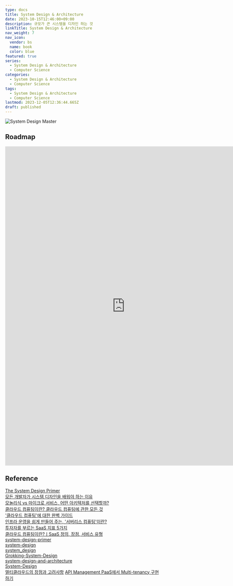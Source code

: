 ```yaml
---
type: docs
title: System Design & Architecture
date: 2023-10-15T12:46:00+09:00
description: 규모가 큰 시스템을 디자인 하는 것
linkTitle: System Design & Architecture
nav_weight: 7
nav_icon:
  vendor: bs
  name: book
  color: blue
featured: true
series:
  - System Design & Architecture
  - Computer Science
categories:
  - System Design & Architecture
  - Computer Science
tags:
  - System Design & Architecture
  - Computer Science
lastmod: 2023-12-05T12:36:44.665Z
draft: published
---
```


![System Design Master](/computer-science/system-design-master.webp#center "https://medium.com/gitconnected/16-system-design-concepts-i-wish-i-knew-before-the-interview-b8586e40a73b")

## Roadmap

<p align="center">
<iframe width="768" height="1024" src="https://roadmap.sh/system-design?s=652b754df43a58c923ce9d26" frameborder="0" allow="accelerometer; autoplay; encrypted-media; gyroscope; picture-in-picture" allowfullscreen></iframe>
</p>

## Reference

[The System Design Primer](https://github.com/donnemartin/system-design-primer)  
[모든 개발자가 시스템 디자인을 배워야 하는 이유](https://yozm.wishket.com/magazine/detail/1745/)  
[모놀리식 vs 마이크로 서비스, 어떤 아키텍처를 선택할까?](https://yozm.wishket.com/magazine/detail/1813/)  
[클라우드 컴퓨팅이란? 클라우드 컴퓨팅에 관한 모든 것](https://yozm.wishket.com/magazine/detail/136/)  
['클라우드 컴퓨팅'에 대한 완벽 가이드](https://yozm.wishket.com/magazine/detail/341/)  
[인프라 운영을 쉽게 만들어 주는, '서버리스 컴퓨팅'이란?](https://yozm.wishket.com/magazine/detail/154/)  
[투자자를 부르는 SaaS 지표 5가지](https://yozm.wishket.com/magazine/detail/2273/)  
[클라우드 컴퓨팅이란?ㅣSaaS 정의, 장점, 서비스 유형](https://www.codestates.com/blog/content/%ED%81%B4%EB%9D%BC%EC%9A%B0%EB%93%9C-%EC%BB%B4%ED%93%A8%ED%8C%85)  
[system-design-primer](https://github.com/donnemartin/system-design-primer#domain-name-system)  
[system-design](https://github.com/karanpratapsingh/system-design)  
[system_design](https://github.com/shashank88/system_design)  
[Grokking-System-Design](https://github.com/Jeevan-kumar-Raj/Grokking-System-Design)  
[system-design-and-architecture](https://github.com/puncsky/system-design-and-architecture)  
[System-Design](https://github.com/codersguild/System-Design)  
[멀티클라우드의 장점과 고려사항](https://www.samsungsds.com/kr/insights/multicloud_pros.html)
[API Management PaaS에서 Multi-tenancy 구현하기](https://dev.gmarket.com/64)
